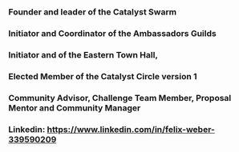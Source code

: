 ### Founder and leader of the Catalyst Swarm
### Initiator and Coordinator of the Ambassadors Guilds
### Initiator and of the Eastern Town Hall, 
### Elected Member of the Catalyst Circle version 1 
### Community Advisor, Challenge Team Member, Proposal Mentor and Community Manager    

### Linkedin: https://www.linkedin.com/in/felix-weber-339590209

